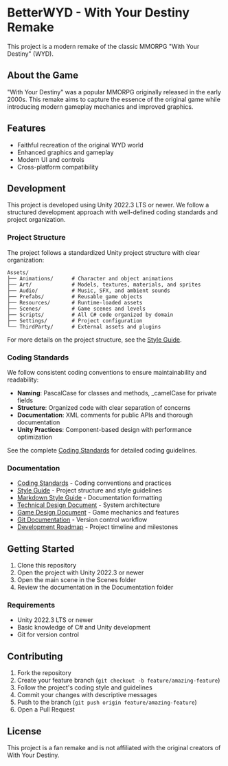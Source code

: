 # BetterWYD - With Your Destiny Remake

This project is a modern remake of the classic MMORPG "With Your Destiny" (WYD).

## About the Game

"With Your Destiny" was a popular MMORPG originally released in the early 2000s. This remake aims to
capture the essence of the original game while introducing modern gameplay mechanics and improved
graphics.

## Features

- Faithful recreation of the original WYD world
- Enhanced graphics and gameplay
- Modern UI and controls
- Cross-platform compatibility

## Development

This project is developed using Unity 2022.3 LTS or newer. We follow a structured development
approach with well-defined coding standards and project organization.

### Project Structure

The project follows a standardized Unity project structure with clear organization:

```text
Assets/
├── Animations/      # Character and object animations
├── Art/             # Models, textures, materials, and sprites
├── Audio/           # Music, SFX, and ambient sounds
├── Prefabs/         # Reusable game objects
├── Resources/       # Runtime-loaded assets
├── Scenes/          # Game scenes and levels
├── Scripts/         # All C# code organized by domain
├── Settings/        # Project configuration
└── ThirdParty/      # External assets and plugins
```

For more details on the project structure, see the
[Style Guide](Documentation/Guidelines/StyleGuide.md).

### Coding Standards

We follow consistent coding conventions to ensure maintainability and readability:

- **Naming**: PascalCase for classes and methods, _camelCase for private fields
- **Structure**: Organized code with clear separation of concerns
- **Documentation**: XML comments for public APIs and thorough documentation
- **Unity Practices**: Component-based design with performance optimization

See the complete [Coding Standards](Documentation/Coding/CodingStandards.md) for detailed coding
guidelines.

### Documentation

- [Coding Standards](Documentation/Coding/CodingStandards.md) - Coding conventions and practices
- [Style Guide](Documentation/Guidelines/StyleGuide.md) - Project structure and style guidelines
- [Markdown Style Guide](Documentation/Guidelines/MarkdownStyleGuide.md) - Documentation formatting
- [Technical Design Document](Documentation/TechnicalDesignDocument.md) - System architecture
- [Game Design Document](Documentation/GameDesignDocument.md) - Game mechanics and features
- [Git Documentation](Documentation/GitDocumentation.md) - Version control workflow
- [Development Roadmap](Documentation/DevelopmentRoadmap.md) - Project timeline and milestones

## Getting Started

1. Clone this repository
2. Open the project with Unity 2022.3 or newer
3. Open the main scene in the Scenes folder
4. Review the documentation in the Documentation folder

### Requirements

- Unity 2022.3 LTS or newer
- Basic knowledge of C# and Unity development
- Git for version control

## Contributing

1. Fork the repository
2. Create your feature branch (`git checkout -b feature/amazing-feature`)
3. Follow the project's coding style and guidelines
4. Commit your changes with descriptive messages
5. Push to the branch (`git push origin feature/amazing-feature`)
6. Open a Pull Request

## License

This project is a fan remake and is not affiliated with the original creators of With Your Destiny.